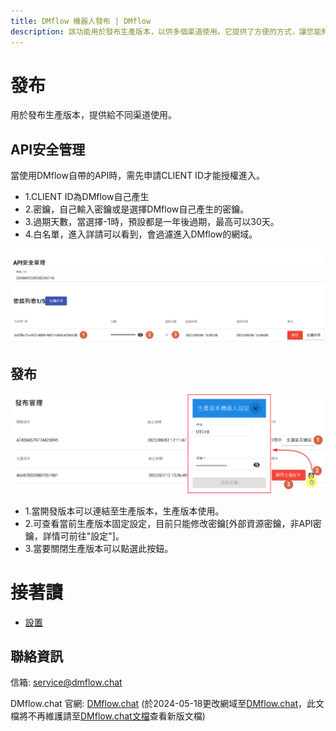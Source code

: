 ```yaml
---
title: DMflow 機器人發布 | DMflow
description: 該功能用於發布生產版本，以供多個渠道使用。它提供了方便的方式，讓您能夠在不同的渠道上快速部署並使用生產版本。
---
```


# 發布
用於發布生產版本，提供給不同渠道使用。

## API安全管理

當使用DMflow自帶的API時，需先申請CLIENT ID才能授權進入。

- 1.CLIENT ID為DMflow自己產生
- 2.密鑰，自己輸入密鑰或是選擇DMflow自己產生的密鑰。
- 3.過期天數，當選擇-1時，預設都是一年後過期，最高可以30天。
- 4.白名單，進入詳請可以看到，會過濾進入DMflow的網域。

![DMflow安全管理](../../../../../../images/tw/bot-published-api-secret.png "DMflow安全管理")

## 發布

![DMflow發布](../../../../../../images/tw/bot-published-published.png "DMflow發布")

- 1.當開發版本可以連結至生產版本，生產版本使用。
- 2.可查看當前生產版本固定設定，目前只能修改密鑰[外部資源密鑰，非API密鑰，詳情可前往"設定"]。
- 3.當要關閉生產版本可以點選此按鈕。

# 接著讀
- [設置](../../tutorials/docs/bot-setting.html)


## 聯絡資訊

信箱: <service@dmflow.chat>

DMflow.chat 官網: [DMflow.chat](https://www.dmflow.chat)
(於2024-05-18更改網域至[DMflow.chat](https://www.dmflow.chat)，此文檔將不再維護請至[DMflow.chat文檔](https://docs.dmflow.chat)查看新版文檔)